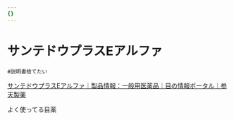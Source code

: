 ```yaml
---
{}
---
```

# サンテドウプラスEアルファ

`#説明書捨てたい`

[サンテドウプラスEアルファ｜製品情報：一般用医薬品｜目の情報ポータル｜参天製薬](https://www.santen.co.jp/ja/healthcare/eye/products/otc/sante_de_u_plus_e_alfa.jsp)

よく使ってる目薬